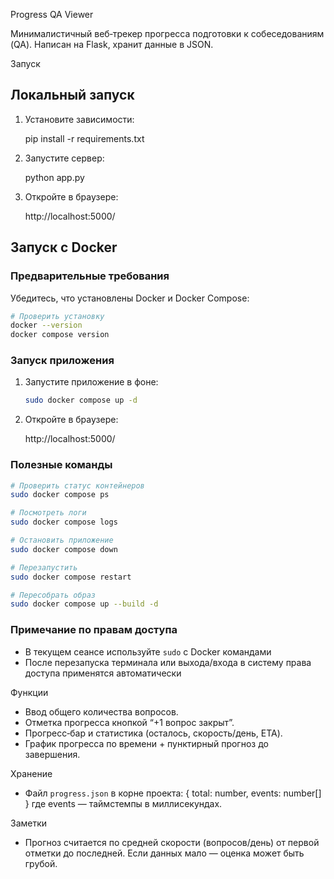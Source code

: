 Progress QA Viewer

Минималистичный веб‑трекер прогресса подготовки к собеседованиям (QA). Написан на Flask, хранит данные в JSON.

Запуск

## Локальный запуск

1) Установите зависимости:

   pip install -r requirements.txt

2) Запустите сервер:

   python app.py

3) Откройте в браузере:

   http://localhost:5000/

## Запуск с Docker

### Предварительные требования

Убедитесь, что установлены Docker и Docker Compose:

```bash
# Проверить установку
docker --version
docker compose version
```

### Запуск приложения

1) Запустите приложение в фоне:

   ```bash
   sudo docker compose up -d
   ```

2) Откройте в браузере:

   http://localhost:5000/

### Полезные команды

```bash
# Проверить статус контейнеров
sudo docker compose ps

# Посмотреть логи
sudo docker compose logs

# Остановить приложение
sudo docker compose down

# Перезапустить
sudo docker compose restart

# Пересобрать образ
sudo docker compose up --build -d
```

### Примечание по правам доступа

- В текущем сеансе используйте `sudo` с Docker командами
- После перезапуска терминала или выхода/входа в систему права доступа применятся автоматически

Функции

- Ввод общего количества вопросов.
- Отметка прогресса кнопкой “+1 вопрос закрыт”.
- Прогресс‑бар и статистика (осталось, скорость/день, ETA).
- График прогресса по времени + пунктирный прогноз до завершения.

Хранение

- Файл `progress.json` в корне проекта: { total: number, events: number[] } где events — таймстемпы в миллисекундах.

Заметки

- Прогноз считается по средней скорости (вопросов/день) от первой отметки до последней. Если данных мало — оценка может быть грубой.


